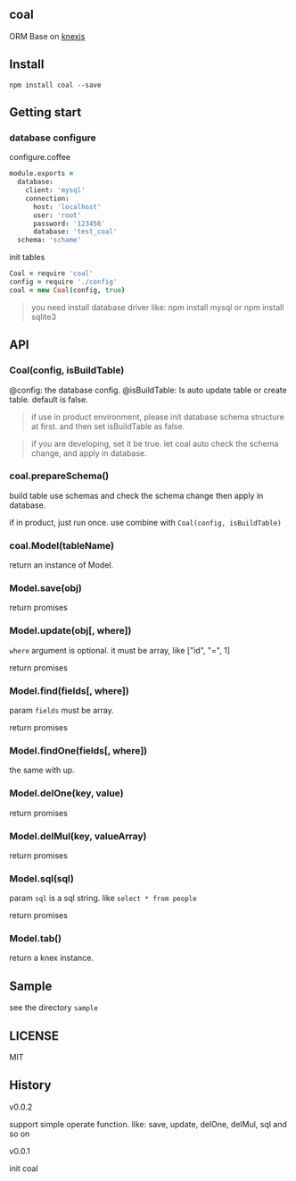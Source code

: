 coal
----------------
  ORM Base on [knexjs](http://knexjs.org)


## Install

```shell
npm install coal --save
```

## Getting start


### database configure

configure.coffee

```coffeescript
module.exports =
  database:
    client: 'mysql'
    connection:
      host: 'localhost'
      user: 'root'
      password: '123456'
      database: 'test_coal'
  schema: 'schame'
```

init tables

```coffeescript
Coal = require 'coal'
config = require './config'
coal = new Coal(config, true)
```

> you need install database driver like: npm install mysql or npm install sqlite3

## API

### Coal(config, isBuildTable)

@config:  the database config.
@isBuildTable: Is auto update table or create table. default is false.

> if use in product environment, please init database schema structure at first.
> and then set isBuildTable as false.

> if you are developing, set it be true. let coal auto check the schema change, and
> apply in database.

### coal.prepareSchema()

build table use schemas and check the schema change then apply in database.

if in product, just run once. use combine with ```Coal(config, isBuildTable)```


### coal.Model(tableName)

return an instance of Model.

### Model.save(obj)

return promises

### Model.update(obj[, where])

```where``` argument is optional. it must be array, like ["id", "=", 1]

return promises

### Model.find(fields[, where])

param ```fields``` must be array. 

return promises

### Model.findOne(fields[, where])

the same with up.

### Model.delOne(key, value)

return promises

### Model.delMul(key, valueArray)

return promises

### Model.sql(sql)

param ```sql``` is a sql string. like ```select * from people```

return promises

### Model.tab()

return a knex instance.

## Sample

see the directory ```sample```

## LICENSE

MIT

## History

v0.0.2

  support simple operate function. like: save, update, delOne, delMul, sql and so on

v0.0.1

  init coal